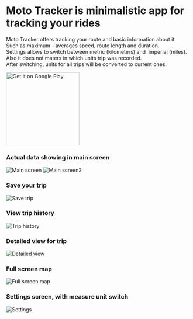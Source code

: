 # Moto Tracker is minimalistic app for tracking your rides

Moto Tracker offers tracking your route and basic information about it. </br>
Such as maximum - averages speed, route length and duration.</br>
Settings allows to switch between metric (kilometers) and  imperial (miles). </br>
Also it does not maters in which units trip was recorded.</br>
After switching, units for all trips will be converted to current ones.</br>

<a href='https://play.google.com/store/apps/details?id=com.themagins.mototracker&pcampaignid=pcampaignidMKT-Other-global-all-co-prtnr-py-PartBadge-Mar2515-1'><img alt='Get it on Google Play' src='https://play.google.com/intl/en_us/badges/static/images/badges/en_badge_web_generic.png' width="200"/></a>

### Actual data showing in main screen
![Main screen](/screenshots/main_screen.png)    ![Main screen2](/screenshots/main_screen2.png)

### Save your trip
![Save trip](/screenshots/save_trip.png)

### View trip history
![Trip history](/screenshots/trip_list.png)

### Detailed view for trip
![Detailed view](/screenshots/trip_details.png)

### Full screen map
![Full screen map](/screenshots/map_full_screen.png)

### Settings screen, with measure unit switch
![Settings](/screenshots/settings_screen.png)

